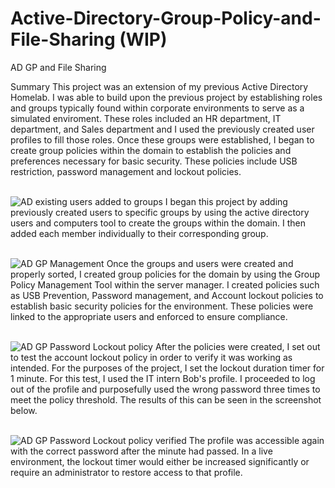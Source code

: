 # Active-Directory-Group-Policy-and-File-Sharing (WIP)
AD GP and File Sharing

Summary
This project was an extension of my previous Active Directory Homelab. I was able to build upon the previous project by establishing roles and groups typically found within corporate environments to serve as a simulated enviroment. These roles included an HR department, IT department, and Sales department and I used the previously created user profiles to fill those roles. Once these groups were established, I began to create group policies within the domain to establish the policies and preferences necessary for basic security. These policies include USB restriction, password management and lockout policies. 

<br/>![AD existing users added to groups](https://github.com/user-attachments/assets/f2f3051e-94fb-4c37-a072-fb3a22dfc1ed)
I began this project by adding previously created users to specific groups by using the active directory users and computers tool to create the groups within the domain. I then added each member individually to their corresponding group.<br/>


<br/>![AD GP Management](https://github.com/user-attachments/assets/4b1202d8-b35a-4cb7-a0f0-0a442f5d7a37)
Once the groups and users were created and properly sorted, I created group policies for the domain by using the Group Policy Management Tool within the server manager. I created policies such as USB Prevention, Password management, and Account lockout policies to establish basic security policies for the environment. These policies were linked to the appropriate users and enforced to ensure compliance.<br/>



<br/>![AD GP Password Lockout policy](https://github.com/user-attachments/assets/ba1a82ee-516b-4ecd-b805-82e676b3872b)
After the policies were created, I set out to test the account lockout policy in order to verify it was working as intended. For the purposes of the project, I set the lockout duration timer for 1 minute. For this test, I used the IT intern Bob's profile. I proceeded to log out of the profile and purposefully used the wrong password three times to meet the policy threshold. The results of this can be seen in the screenshot below.<br/>


<br/>![AD GP Password Lockout policy verified](https://github.com/user-attachments/assets/b0d22b6a-34c7-4e9c-878b-b8a522c49b5a)
The profile was accessible again with the correct password after the minute had passed. In a live environment, the lockout timer would either be increased significantly or require an administrator to restore access to that profile. 

